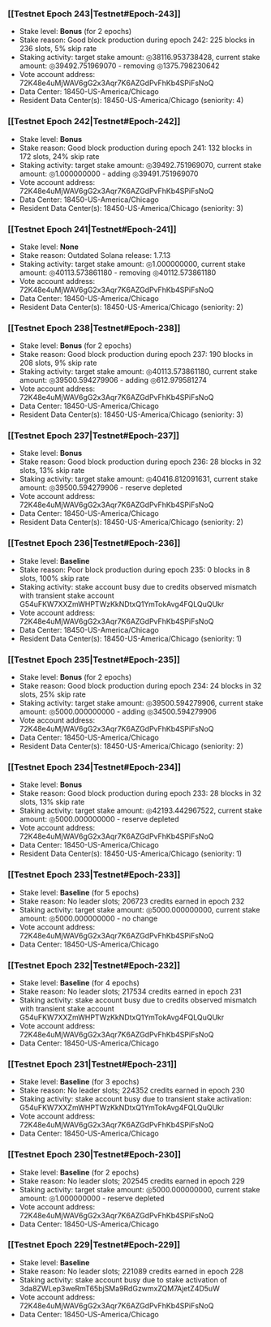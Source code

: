 ### [[Testnet Epoch 243|Testnet#Epoch-243]]
* Stake level: **Bonus** (for 2 epochs)
* Stake reason: Good block production during epoch 242: 225 blocks in 236 slots, 5% skip rate
* Staking activity: target stake amount: ◎38116.953738428, current stake amount: ◎39492.751969070 - removing ◎1375.798230642
* Vote account address: 72K48e4uMjWAV6gG2x3Aqr7K6AZGdPvFhKb4SPiFsNoQ
* Data Center: 18450-US-America/Chicago
* Resident Data Center(s): 18450-US-America/Chicago (seniority: 4)
### [[Testnet Epoch 242|Testnet#Epoch-242]]
* Stake level: **Bonus**
* Stake reason: Good block production during epoch 241: 132 blocks in 172 slots, 24% skip rate
* Staking activity: target stake amount: ◎39492.751969070, current stake amount: ◎1.000000000 - adding ◎39491.751969070
* Vote account address: 72K48e4uMjWAV6gG2x3Aqr7K6AZGdPvFhKb4SPiFsNoQ
* Data Center: 18450-US-America/Chicago
* Resident Data Center(s): 18450-US-America/Chicago (seniority: 3)
### [[Testnet Epoch 241|Testnet#Epoch-241]]
* Stake level: **None**
* Stake reason: Outdated Solana release: 1.7.13
* Staking activity: target stake amount: ◎1.000000000, current stake amount: ◎40113.573861180 - removing ◎40112.573861180
* Vote account address: 72K48e4uMjWAV6gG2x3Aqr7K6AZGdPvFhKb4SPiFsNoQ
* Data Center: 18450-US-America/Chicago
* Resident Data Center(s): 18450-US-America/Chicago (seniority: 2)
### [[Testnet Epoch 238|Testnet#Epoch-238]]
* Stake level: **Bonus** (for 2 epochs)
* Stake reason: Good block production during epoch 237: 190 blocks in 208 slots, 9% skip rate
* Staking activity: target stake amount: ◎40113.573861180, current stake amount: ◎39500.594279906 - adding ◎612.979581274
* Vote account address: 72K48e4uMjWAV6gG2x3Aqr7K6AZGdPvFhKb4SPiFsNoQ
* Data Center: 18450-US-America/Chicago
* Resident Data Center(s): 18450-US-America/Chicago (seniority: 3)
### [[Testnet Epoch 237|Testnet#Epoch-237]]
* Stake level: **Bonus**
* Stake reason: Good block production during epoch 236: 28 blocks in 32 slots, 13% skip rate
* Staking activity: target stake amount: ◎40416.812091631, current stake amount: ◎39500.594279906 - reserve depleted
* Vote account address: 72K48e4uMjWAV6gG2x3Aqr7K6AZGdPvFhKb4SPiFsNoQ
* Data Center: 18450-US-America/Chicago
* Resident Data Center(s): 18450-US-America/Chicago (seniority: 2)
### [[Testnet Epoch 236|Testnet#Epoch-236]]
* Stake level: **Baseline**
* Stake reason: Poor block production during epoch 235: 0 blocks in 8 slots, 100% skip rate
* Staking activity: stake account busy due to credits observed mismatch with transient stake account G54uFKW7XXZmWHPTWzKkNDtxQ1YmTokAvg4FQLQuQUkr
* Vote account address: 72K48e4uMjWAV6gG2x3Aqr7K6AZGdPvFhKb4SPiFsNoQ
* Data Center: 18450-US-America/Chicago
* Resident Data Center(s): 18450-US-America/Chicago (seniority: 1)
### [[Testnet Epoch 235|Testnet#Epoch-235]]
* Stake level: **Bonus** (for 2 epochs)
* Stake reason: Good block production during epoch 234: 24 blocks in 32 slots, 25% skip rate
* Staking activity: target stake amount: ◎39500.594279906, current stake amount: ◎5000.000000000 - adding ◎34500.594279906
* Vote account address: 72K48e4uMjWAV6gG2x3Aqr7K6AZGdPvFhKb4SPiFsNoQ
* Data Center: 18450-US-America/Chicago
* Resident Data Center(s): 18450-US-America/Chicago (seniority: 2)
### [[Testnet Epoch 234|Testnet#Epoch-234]]
* Stake level: **Bonus**
* Stake reason: Good block production during epoch 233: 28 blocks in 32 slots, 13% skip rate
* Staking activity: target stake amount: ◎42193.442967522, current stake amount: ◎5000.000000000 - reserve depleted
* Vote account address: 72K48e4uMjWAV6gG2x3Aqr7K6AZGdPvFhKb4SPiFsNoQ
* Data Center: 18450-US-America/Chicago
* Resident Data Center(s): 18450-US-America/Chicago (seniority: 1)
### [[Testnet Epoch 233|Testnet#Epoch-233]]
* Stake level: **Baseline** (for 5 epochs)
* Stake reason: No leader slots; 206723 credits earned in epoch 232
* Staking activity: target stake amount: ◎5000.000000000, current stake amount: ◎5000.000000000 - no change
* Vote account address: 72K48e4uMjWAV6gG2x3Aqr7K6AZGdPvFhKb4SPiFsNoQ
* Data Center: 18450-US-America/Chicago
### [[Testnet Epoch 232|Testnet#Epoch-232]]
* Stake level: **Baseline** (for 4 epochs)
* Stake reason: No leader slots; 217534 credits earned in epoch 231
* Staking activity: stake account busy due to credits observed mismatch with transient stake account G54uFKW7XXZmWHPTWzKkNDtxQ1YmTokAvg4FQLQuQUkr
* Vote account address: 72K48e4uMjWAV6gG2x3Aqr7K6AZGdPvFhKb4SPiFsNoQ
* Data Center: 18450-US-America/Chicago
### [[Testnet Epoch 231|Testnet#Epoch-231]]
* Stake level: **Baseline** (for 3 epochs)
* Stake reason: No leader slots; 224352 credits earned in epoch 230
* Staking activity: stake account busy due to transient stake activation: G54uFKW7XXZmWHPTWzKkNDtxQ1YmTokAvg4FQLQuQUkr
* Vote account address: 72K48e4uMjWAV6gG2x3Aqr7K6AZGdPvFhKb4SPiFsNoQ
* Data Center: 18450-US-America/Chicago
### [[Testnet Epoch 230|Testnet#Epoch-230]]
* Stake level: **Baseline** (for 2 epochs)
* Stake reason: No leader slots; 202545 credits earned in epoch 229
* Staking activity: target stake amount: ◎5000.000000000, current stake amount: ◎1.000000000 - reserve depleted
* Vote account address: 72K48e4uMjWAV6gG2x3Aqr7K6AZGdPvFhKb4SPiFsNoQ
* Data Center: 18450-US-America/Chicago
### [[Testnet Epoch 229|Testnet#Epoch-229]]
* Stake level: **Baseline**
* Stake reason: No leader slots; 221089 credits earned in epoch 228
* Staking activity: stake account busy due to stake activation of 3da8ZWLep3weRmT65bjSMa9RdGzwmxZQM7AjetZ4D5uW
* Vote account address: 72K48e4uMjWAV6gG2x3Aqr7K6AZGdPvFhKb4SPiFsNoQ
* Data Center: 18450-US-America/Chicago